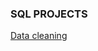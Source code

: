### SQL PROJECTS

[Data cleaning](https://github.com/TumzeeAnalyst/SQL-Projects/blob/main/Data%20cleaning.md)
